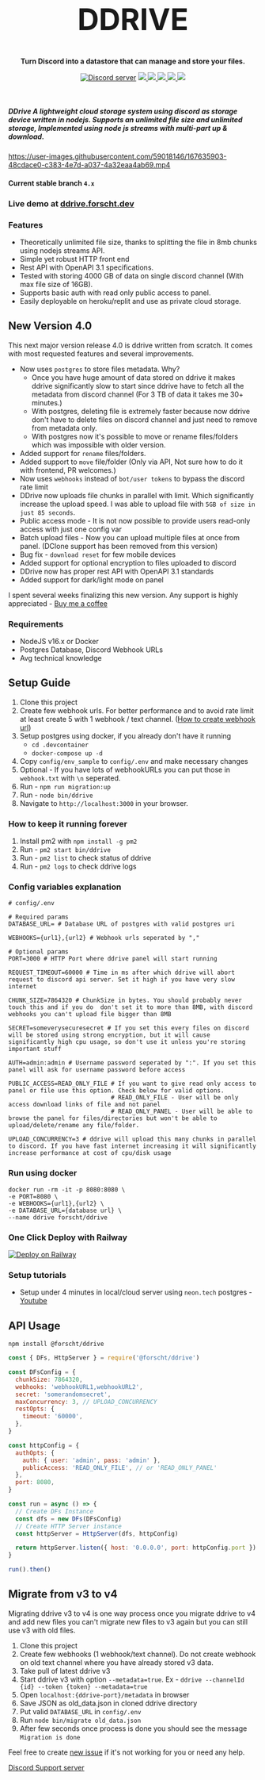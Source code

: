 <h1 align="center" style="font-size: 60px"> DDRIVE </h1>

<p align="center"><strong> Turn Discord into a datastore that can manage and store your files. </strong></p>
<p align="center">
    <a href="https://discord.gg/3TCZRYafhW">
        <img src="https://img.shields.io/discord/1020806104881561754?color=5865F2&logo=discord&logoColor=white" alt="Discord server" /></a>
    <a href="https://github.com/forscht/ddrive/actions/workflows/lint.yml">
        <img src="https://github.com/forscht/ddrive/actions/workflows/lint.yml/badge.svg">
    </a>
    <a href="https://hub.docker.com/r/forscht/ddrive">
        <img src="https://img.shields.io/docker/v/forscht/ddrive?logo=docker">
    </a>
    <a href="https://hub.docker.com/r/forscht/ddrive">
        <img src="https://img.shields.io/docker/pulls/forscht/ddrive.svg?logo=docker">
    </a>
    <a href="https://github.com/forscht/ddrive/actions/workflows/codeql-analysis.yml">
        <img src="https://github.com/forscht/ddrive/actions/workflows/codeql-analysis.yml/badge.svg">
    </a>
    <a href="https://github.com/forscht/ddrive/blob/v2/LICENSE">
        <img src="https://img.shields.io/badge/License-MIT-yellow.svg">
    </a>

</p>
<br>

##### **DDrive** A lightweight cloud storage system using discord as storage device written in nodejs. Supports an unlimited file size and unlimited storage, Implemented using node js streams with multi-part up & download.

https://user-images.githubusercontent.com/59018146/167635903-48cdace0-c383-4e7d-a037-4a32eaa4ab69.mp4

#### Current stable branch `4.x`

### Live demo at [ddrive.forscht.dev](https://ddrive.forscht.dev/)

### Features
- Theoretically unlimited file size, thanks to splitting the file in 8mb chunks using nodejs streams API.
- Simple yet robust HTTP front end 
- Rest API with OpenAPI 3.1 specifications.
- Tested with storing 4000 GB of data on single discord channel (With max file size of 16GB).
- Supports basic auth with read only public access to panel.
- Easily deployable on heroku/replit and use as private cloud storage.

## New Version 4.0


This next major version release 4.0 is ddrive written from scratch. It comes with most requested features and several improvements.

- Now uses `postgres` to store files metadata. Why?
  - Once you have huge amount of data stored on ddrive it makes ddrive significantly slow to start since ddrive have to fetch all the metadata from discord channel (For 3 TB of data it takes me 30+ minutes.)
  - With postgres, deleting file is extremely faster because now ddrive don't have to delete files on discord channel and just need to remove from metadata only.
  - With postgres now it's possible to move or rename files/folders which was impossible with older version.
- Added support for `rename` files/folders.
- Added support to `move` file/folder (Only via API, Not sure how to do it with frontend, PR welcomes.)
- Now uses `webhooks` instead of `bot/user tokens` to bypass the discord rate limit
- DDrive now uploads file chunks in parallel with limit. Which significantly increase the upload speed. I was able to upload file with `5GB of size in just 85 seconds`.
- Public access mode - It is not now possible to provide users read-only access with just one config var
- Batch upload files - Now you can upload multiple files at once from panel. (DClone support has been removed from this version)
- Bug fix - `download reset` for few mobile devices
- Added support for optional encryption to files uploaded to discord
- DDrive now has proper rest API with OpenAPI 3.1 standards
- Added support for dark/light mode on panel

I spent several weeks finalizing this new version.  Any support is highly appreciated - [Buy me a coffee](https://www.buymeacoffee.com/forscht)

### Requirements
- NodeJS v16.x or Docker
- Postgres Database, Discord Webhook URLs
- Avg technical knowledge

## Setup Guide
1. Clone this project
2. Create few webhook urls. For better performance and to avoid rate limit at least create 5 with 1 webhook / text channel. ([How to create webhook url](https://support.discord.com/hc/en-us/articles/228383668-Intro-to-Webhooks))
3. Setup postgres using docker, if you already don't have it running
   - `cd .devcontainer`
   - `docker-compose up -d`
4. Copy `config/env_sample` to `config/.env` and make necessary changes
5. Optional - If you have lots of webhookURLs you can put those in `webhook.txt` with `\n` seperated.
6. Run - `npm run migration:up`
7. Run - `node bin/ddrive`
8. Navigate to `http://localhost:3000` in your browser.

### How to keep it running forever
1. Install pm2 with `npm install -g pm2`
2. Run - `pm2 start bin/ddrive`
3. Run - `pm2 list` to check status of ddrive
4. Run - `pm2 logs` to check ddrive logs

### Config variables explanation
```shell
# config/.env

# Required params
DATABASE_URL= # Database URL of postgres with valid postgres uri

WEBHOOKS={url1},{url2} # Webhook urls seperated by ","

# Optional params
PORT=3000 # HTTP Port where ddrive panel will start running

REQUEST_TIMEOUT=60000 # Time in ms after which ddrive will abort request to discord api server. Set it high if you have very slow internet

CHUNK_SIZE=7864320 # ChunkSize in bytes. You should probably never touch this and if you do  don't set it to more than 8MB, with discord webhooks you can't upload file bigger than 8MB

SECRET=someverysecuresecret # If you set this every files on discord will be stored using strong encryption, but it will cause significantly high cpu usage, so don't use it unless you're storing important stuff

AUTH=admin:admin # Username password seperated by ":". If you set this panel will ask for username password before access

PUBLIC_ACCESS=READ_ONLY_FILE # If you want to give read only access to panel or file use this option. Check below for valid options.
                             # READ_ONLY_FILE - User will be only access download links of file and not panel
                             # READ_ONLY_PANEL - User will be able to browse the panel for files/directories but won't be able to upload/delete/rename any file/folder.

UPLOAD_CONCURRENCY=3 # ddrive will upload this many chunks in parallel to discord. If you have fast internet increasing it will significantly increase performance at cost of cpu/disk usage                                              

```

### Run using docker
```shell
docker run -rm -it -p 8080:8080 \
-e PORT=8080 \
-e WEBHOOKS={url1},{url2} \
-e DATABASE_URL={database url} \
--name ddrive forscht/ddrive
```
### One Click Deploy with Railway
[![Deploy on Railway](https://railway.app/button.svg)](https://railway.app/new/template/tL53xa)

### Setup tutorials
- Setup under 4 minutes in local/cloud server using `neon.tech` postgres - [Youtube](https://youtu.be/Zvr1BHjrYC0)
## API Usage
`npm install @forscht/ddrive`
```javascript
const { DFs, HttpServer } = require('@forscht/ddrive')

const DFsConfig = {
  chunkSize: 7864320,
  webhooks: 'webhookURL1,webhookURL2',
  secret: 'somerandomsecret',
  maxConcurrency: 3, // UPLOAD_CONCURRENCY
  restOpts: {
    timeout: '60000',
  },
}

const httpConfig = {
  authOpts: {
    auth: { user: 'admin', pass: 'admin' },
    publicAccess: 'READ_ONLY_FILE', // or 'READ_ONLY_PANEL'
  },
  port: 8080,
}

const run = async () => {
  // Create DFs Instance
  const dfs = new DFs(DFsConfig)
  // Create HTTP Server instance
  const httpServer = HttpServer(dfs, httpConfig)

  return httpServer.listen({ host: '0.0.0.0', port: httpConfig.port })
}

run().then()

```

## Migrate from v3 to v4
Migrating ddrive v3 to v4 is one way process once you migrate ddrive to v4 and add new files you can't migrate new files to v3 again but you can still use v3 with old files.

1. Clone this project
2. Create few webhooks (1 webhook/text channel). Do not create webhook on old text channel where you have already stored v3 data.
3. Take pull of latest ddrive v3
4. Start ddrive v3 with option `--metadata=true`. Ex - `ddrive --channelId {id} --token {token} --metadata=true`
5. Open `localhost:{ddrive-port}/metadata` in browser
6. Save JSON as old_data.json in cloned ddrive directory
7. Put valid `DATABASE_URL` in `config/.env`
8. Run `node bin/migrate old_data.json`
9. After few seconds once process is done you should see the message `Migration is done`

Feel free to create [new issue](https://github.com/forscht/ddrive/issues/new) if it's not working for you or need any help.

[Discord Support server](https://discord.gg/3TCZRYafhW)
